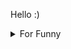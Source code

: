 

Hello :)  <details>

<summary>For Funny</summary>




<!--START_SECTION:waka-->
![Code Time](http://img.shields.io/badge/Code%20Time-160%20hrs%2058%20mins-blue)

![Profile Views](http://img.shields.io/badge/Profile%20Views-4-blue)

**🐱 My GitHub Data** 

> 🏆 0 Contributions in the Year 2022
 > 
> 📦 75.4 kB Used in GitHub's Storage 
 > 
> 💼 Opted to Hire
 > 
> 📜 47 Public Repositories 
 > 
> 🔑 1 Private Repository 
 > 
**I'm a Night 🦉** 

```text
🌞 Morning    78 commits     ████░░░░░░░░░░░░░░░░░░░░░   16.05% 
🌆 Daytime    150 commits    ███████░░░░░░░░░░░░░░░░░░   30.86% 
🌃 Evening    127 commits    ██████░░░░░░░░░░░░░░░░░░░   26.13% 
🌙 Night      131 commits    ██████░░░░░░░░░░░░░░░░░░░   26.95%

```
📅 **I'm Most Productive on Monday** 

```text
Monday       95 commits     █████░░░░░░░░░░░░░░░░░░░░   19.55% 
Tuesday      46 commits     ██░░░░░░░░░░░░░░░░░░░░░░░   9.47% 
Wednesday    67 commits     ███░░░░░░░░░░░░░░░░░░░░░░   13.79% 
Thursday     69 commits     ███░░░░░░░░░░░░░░░░░░░░░░   14.2% 
Friday       94 commits     ████░░░░░░░░░░░░░░░░░░░░░   19.34% 
Saturday     52 commits     ██░░░░░░░░░░░░░░░░░░░░░░░   10.7% 
Sunday       63 commits     ███░░░░░░░░░░░░░░░░░░░░░░   12.96%

```


📊 **This Week I Spent My Time On** 

```text
⌚︎ Time Zone: Europe/Istanbul

💬 Programming Languages: 
JavaScript               4 hrs 11 mins       ███████████████████████░░   95.07% 
HTML                     8 mins              ░░░░░░░░░░░░░░░░░░░░░░░░░   3.34% 
JSON                     2 mins              ░░░░░░░░░░░░░░░░░░░░░░░░░   1.12% 
Git Config               0 secs              ░░░░░░░░░░░░░░░░░░░░░░░░░   0.14% 
TypeScript               0 secs              ░░░░░░░░░░░░░░░░░░░░░░░░░   0.14%

🐱‍💻 Projects: 
maps-viewer              2 hrs 11 mins       ████████████░░░░░░░░░░░░░   49.66% 
mock-api-todo            1 hr 27 mins        ████████░░░░░░░░░░░░░░░░░   33.06% 
Javascript Playground    30 mins             ███░░░░░░░░░░░░░░░░░░░░░░   11.66% 
React-CRUD-Operation-V2  14 mins             █░░░░░░░░░░░░░░░░░░░░░░░░   5.62%

```

**I Mostly Code in JavaScript** 

```text
JavaScript               18 repos            ███████████░░░░░░░░░░░░░░   46.15% 
HTML                     7 repos             ████░░░░░░░░░░░░░░░░░░░░░   17.95% 
CSS                      6 repos             ███░░░░░░░░░░░░░░░░░░░░░░   15.38% 
Swift                    5 repos             ███░░░░░░░░░░░░░░░░░░░░░░   12.82% 
TypeScript               2 repos             █░░░░░░░░░░░░░░░░░░░░░░░░   5.13%

```



 Last Updated on 10/09/2022 18:52:22 UTC
<!--END_SECTION:waka-->

</details>
